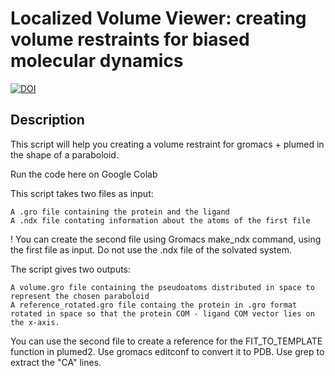 # Localized Volume Viewer: creating volume restraints for biased molecular dynamics

[![DOI](https://zenodo.org/badge/DOI/10.5281/zenodo.7575202.svg)](https://doi.org/10.5281/zenodo.7575202)

## Description

This script will help you creating a volume restraint for gromacs + plumed in the shape of a paraboloid.

Run the code here on Google Colab

This script takes two files as input:

    A .gro file containing the protein and the ligand
    A .ndx file contating information about the atoms of the first file

! You can create the second file using Gromacs make_ndx command, using the first file as input. Do not use the .ndx file of the solvated system.

The script gives two outputs:

    A volume.gro file containing the pseudoatoms distributed in space to represent the chosen paraboloid
    A reference_rotated.gro file containg the protein in .gro format rotated in space so that the protein COM - ligand COM vector lies on the x-axis.

You can use the second file to create a reference for the FIT_TO_TEMPLATE function in plumed2. Use gromacs editconf to convert it to PDB. Use grep to extract the "CA" lines.

